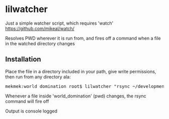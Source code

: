 # lilwatcher

Just a simple watcher script, which requires 'watch' https://github.com/mikeal/watch/

Resolves PWD wherever it is run from, and fires off a command when a file in the watched directory changes

## Installation

Place the file in a directory included in your path, give write permissions, then run from any directory ala:
<pre>
mekmek:world_domination root$ lilwatcher "rsync ~/development/world_domination skynet-1:stage_one/"
</pre>

Whenever a file inside 'world_domination' (pwd) changes, the rsync command will fire off

Output is console logged